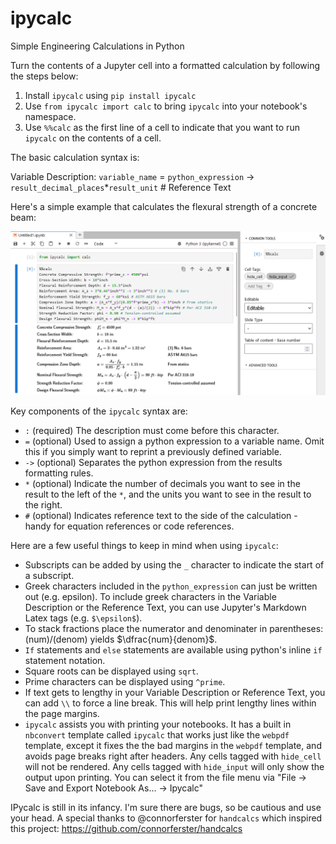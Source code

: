 # ipycalc
Simple Engineering Calculations in Python

Turn the contents of a Jupyter cell into a formatted calculation by following the steps below:

1. Install `ipycalc` using `pip install ipycalc`
2. Use `from ipycalc import calc` to bring `ipycalc` into your notebook's namespace.
3. Use `%%calc` as the first line of a cell to indicate that you want to run `ipycalc` on the contents of a cell.

The basic calculation syntax is:

Variable Description: `variable_name` = `python_expression` -> `result_decimal_places`*`result_unit` # Reference Text

Here's a simple example that calculates the flexural strength of a concrete beam:

![Example](/Example.png)

Key components of the `ipycalc` syntax are:

* `:` (required) The description must come before this character.
* `=` (optional) Used to assign a python expression to a variable name. Omit this if you simply want to reprint a previously defined variable.
* `->` (optional) Separates the python expression from the results formatting rules.
* `*` (optional) Indicate the number of decimals you want to see in the result to the left of the `*`, and the units you want to see in the result to the right.
* `#` (optional) Indicates reference text to the side of the calculation - handy for equation references or code references.

Here are a few useful things to keep in mind when using `ipycalc`:

* Subscripts can be added by using the `_` character to indicate the start of a subscript.
* Greek characters included in the `python_expression` can just be written out (e.g. epsilon). To include greek characters in the Variable Description or the Reference Text, you can use Jupyter's Markdown Latex tags (e.g. `$\epsilon$`).
* To stack fractions place the numerator and denominater in parentheses: (num)/(denom) yields $\dfrac{num}{denom}$.
* `If` statements and `else` statements are available using python's inline `if` statement notation.
* Square roots can be displayed using `sqrt`.
* Prime characters can be displayed using `^prime`.
* If text gets to lengthy in your Variable Description or Reference Text, you can add `\\` to force a line break. This will help print lengthy lines within the page margins.
* `ipycalc` assists you with printing your notebooks. It has a built in `nbconvert` template called `ipycalc` that works just like the `webpdf` template, except it fixes the the bad margins in the `webpdf` template, and avoids page breaks right after headers. Any cells tagged with `hide_cell` will not be rendered. Any cells tagged with `hide_input` will only show the output upon printing. You can select it from the file menu via "File -> Save and Export Notebook As... -> Ipycalc"

IPycalc is still in its infancy. I'm sure there are bugs, so be cautious and use your head. A special thanks to @connorferster for `handcalcs` which inspired this project: https://github.com/connorferster/handcalcs
